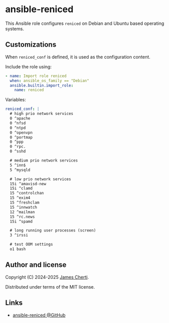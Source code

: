 # ansible-reniced

This Ansible role configures `reniced` on Debian and Ubuntu based operating systems.

## Customizations

When `reniced_conf` is defined, it is used as the configuration content.

Include the role using:
```yaml
- name: Import role reniced
  when: ansible_os_family == "Debian"
  ansible.builtin.import_role:
    name: reniced
```

Variables:
```yaml
reniced_conf: |
  # high prio network services
  0 ^apache
  0 ^nfsd
  0 ^ntpd
  0 ^openvpn
  0 ^portmap
  0 ^ppp
  0 ^rpc.
  0 ^sshd

  # medium prio network services
  5 ^inn$
  5 ^mysqld

  # low prio network services
  15i ^amavisd-new
  15i ^clamd
  15 ^controlchan
  15 ^exim4
  15 ^freshclam
  15 ^innwatch
  12 ^mailman
  15 ^rc.news
  15i ^spamd

  # long running user processes (screen)
  3 ^irssi

  # test OOM settings
  o1 bash
```

## Author and license

Copyright (C) 2024-2025 [James Cherti](https://www.jamescherti.com).

Distributed under terms of the MIT license.

## Links

- [ansible-reniced @GitHub](https://github.com/jamescherti/ansible-reniced)
